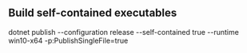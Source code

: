 

## Build self-contained executables

dotnet publish --configuration release --self-contained true --runtime win10-x64 -p:PublishSingleFile=true

